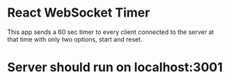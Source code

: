 # React WebSocket Timer

This app sends a 60 sec timer to every client connected to the server at that time with only two options, start and reset.

# Server should run on localhost:3001
